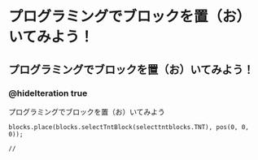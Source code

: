# プログラミングでブロックを置（お）いてみよう！
## プログラミングでブロックを置（お）いてみよう！
### @hideIteration true
プログラミングでブロックを置（お）いてみよう

```ghost
blocks.place(blocks.selectTntBlock(selecttntblocks.TNT), pos(0, 0, 0));
```

```template
//
```
